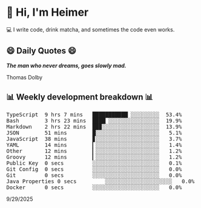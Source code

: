 # 👋 Hi, I'm Heimer

💻 I write code, drink matcha, and sometimes the code even works.

## 😄 Daily Quotes 😄

_**The man who never dreams, goes slowly mad.**_

Thomas Dolby



## 📊 Weekly development breakdown 📊

<pre>TypeScript  9 hrs 7 mins   ███████████▏░░░░░░░░░  53.4%
Bash        3 hrs 23 mins  ████▏░░░░░░░░░░░░░░░░  19.9%
Markdown    2 hrs 22 mins  ██▉░░░░░░░░░░░░░░░░░░  13.9%
JSON        51 mins        █░░░░░░░░░░░░░░░░░░░░   5.1%
JavaScript  38 mins        ▊░░░░░░░░░░░░░░░░░░░░   3.7%
YAML        14 mins        ▎░░░░░░░░░░░░░░░░░░░░   1.4%
Other       12 mins        ▎░░░░░░░░░░░░░░░░░░░░   1.2%
Groovy      12 mins        ▎░░░░░░░░░░░░░░░░░░░░   1.2%
Public Key  0 secs         ░░░░░░░░░░░░░░░░░░░░░   0.1%
Git Config  0 secs         ░░░░░░░░░░░░░░░░░░░░░   0.0%
Git         0 secs         ░░░░░░░░░░░░░░░░░░░░░   0.0%
Java Properties 0 secs         ░░░░░░░░░░░░░░░░░░░░░   0.0%
Docker      0 secs         ░░░░░░░░░░░░░░░░░░░░░   0.0%</pre>

9/29/2025